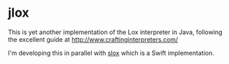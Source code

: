 #  jlox

This is yet another implementation of the Lox interpreter in Java, following the excellent guide at http://www.craftinginterpreters.com/

I'm developing this in parallel with [slox](https://github.com/disposedtrolley/slox) which is a Swift implementation.